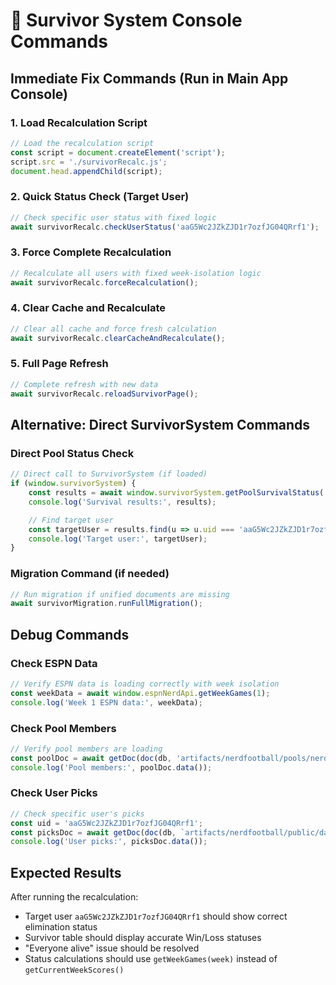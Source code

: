 # 🔧 Survivor System Console Commands

## Immediate Fix Commands (Run in Main App Console)

### 1. Load Recalculation Script
```javascript
// Load the recalculation script
const script = document.createElement('script');
script.src = './survivorRecalc.js';
document.head.appendChild(script);
```

### 2. Quick Status Check (Target User)
```javascript
// Check specific user status with fixed logic
await survivorRecalc.checkUserStatus('aaG5Wc2JZkZJD1r7ozfJG04QRrf1');
```

### 3. Force Complete Recalculation
```javascript
// Recalculate all users with fixed week-isolation logic
await survivorRecalc.forceRecalculation();
```

### 4. Clear Cache and Recalculate
```javascript
// Clear all cache and force fresh calculation
await survivorRecalc.clearCacheAndRecalculate();
```

### 5. Full Page Refresh
```javascript
// Complete refresh with new data
await survivorRecalc.reloadSurvivorPage();
```

## Alternative: Direct SurvivorSystem Commands

### Direct Pool Status Check
```javascript
// Direct call to SurvivorSystem (if loaded)
if (window.survivorSystem) {
    const results = await window.survivorSystem.getPoolSurvivalStatus('nerduniverse-2025');
    console.log('Survival results:', results);

    // Find target user
    const targetUser = results.find(u => u.uid === 'aaG5Wc2JZkZJD1r7ozfJG04QRrf1');
    console.log('Target user:', targetUser);
}
```

### Migration Command (if needed)
```javascript
// Run migration if unified documents are missing
await survivorMigration.runFullMigration();
```

## Debug Commands

### Check ESPN Data
```javascript
// Verify ESPN data is loading correctly with week isolation
const weekData = await window.espnNerdApi.getWeekGames(1);
console.log('Week 1 ESPN data:', weekData);
```

### Check Pool Members
```javascript
// Verify pool members are loading
const poolDoc = await getDoc(doc(db, 'artifacts/nerdfootball/pools/nerduniverse-2025/metadata/members'));
console.log('Pool members:', poolDoc.data());
```

### Check User Picks
```javascript
// Check specific user's picks
const uid = 'aaG5Wc2JZkZJD1r7ozfJG04QRrf1';
const picksDoc = await getDoc(doc(db, `artifacts/nerdfootball/public/data/nerdSurvivor_picks/${uid}`));
console.log('User picks:', picksDoc.data());
```

## Expected Results

After running the recalculation:
- Target user `aaG5Wc2JZkZJD1r7ozfJG04QRrf1` should show correct elimination status
- Survivor table should display accurate Win/Loss statuses
- "Everyone alive" issue should be resolved
- Status calculations should use `getWeekGames(week)` instead of `getCurrentWeekScores()`